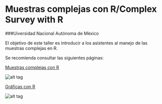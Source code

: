 # Muestras complejas con R/Complex Survey with R
###Uiversidad Nacional Autónoma de México

El objetivo de este taller es introducir a los asistentes al manejo de las muestras complejas en R.


Se recomienda consultar las siguientes páginas:

[Muestras complejas con R](http://rpubs.com/jcms2665/ComplexSurvey)

![alt tag](https://cloud.githubusercontent.com/assets/13545121/18192688/172bb46e-709c-11e6-9a47-ecd5afb9eeba.JPG)


[Gráficas con R](http://rpubs.com/jcms2665/GraphsR)

![alt tag](https://cloud.githubusercontent.com/assets/13545121/18192728/56853f86-709c-11e6-8eea-fcee0f3f25bb.JPG)

